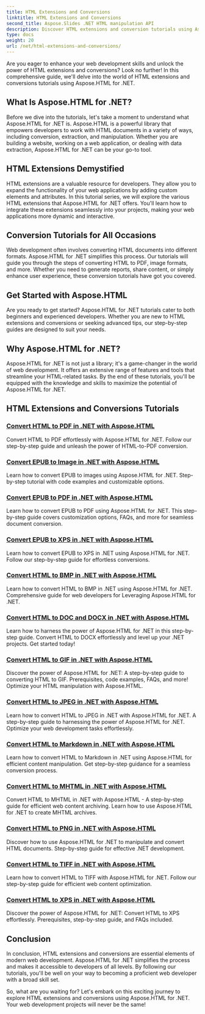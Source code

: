 ```yaml
---
title: HTML Extensions and Conversions
linktitle: HTML Extensions and Conversions
second_title: Aspose.Slides .NET HTML manipulation API
description: Discover HTML extensions and conversion tutorials using Aspose.HTML for .NET. Learn how to optimize web development with these comprehensive tutorials.
type: docs
weight: 20
url: /net/html-extensions-and-conversions/
---
```


Are you eager to enhance your web development skills and unlock the power of HTML extensions and conversions? Look no further! In this comprehensive guide, we'll delve into the world of HTML extensions and conversions tutorials using Aspose.HTML for .NET.

## What Is Aspose.HTML for .NET?

Before we dive into the tutorials, let's take a moment to understand what Aspose.HTML for .NET is. Aspose.HTML is a powerful library that empowers developers to work with HTML documents in a variety of ways, including conversion, extraction, and manipulation. Whether you are building a website, working on a web application, or dealing with data extraction, Aspose.HTML for .NET can be your go-to tool.

## HTML Extensions Demystified

HTML extensions are a valuable resource for developers. They allow you to expand the functionality of your web applications by adding custom elements and attributes. In this tutorial series, we will explore the various HTML extensions that Aspose.HTML for .NET offers. You'll learn how to integrate these extensions seamlessly into your projects, making your web applications more dynamic and interactive.

## Conversion Tutorials for All Occasions

Web development often involves converting HTML documents into different formats. Aspose.HTML for .NET simplifies this process. Our tutorials will guide you through the steps of converting HTML to PDF, image formats, and more. Whether you need to generate reports, share content, or simply enhance user experience, these conversion tutorials have got you covered.

## Get Started with Aspose.HTML

Are you ready to get started? Aspose.HTML for .NET tutorials cater to both beginners and experienced developers. Whether you are new to HTML extensions and conversions or seeking advanced tips, our step-by-step guides are designed to suit your needs.

## Why Aspose.HTML for .NET?

Aspose.HTML for .NET is not just a library; it's a game-changer in the world of web development. It offers an extensive range of features and tools that streamline your HTML-related tasks. By the end of these tutorials, you'll be equipped with the knowledge and skills to maximize the potential of Aspose.HTML for .NET.

## HTML Extensions and Conversions Tutorials
### [Convert HTML to PDF in .NET with Aspose.HTML](./convert-html-to-pdf-dotnet-aspose-html/)
Convert HTML to PDF effortlessly with Aspose.HTML for .NET. Follow our step-by-step guide and unleash the power of HTML-to-PDF conversion.
### [Convert EPUB to Image in .NET with Aspose.HTML](./convert-epub-to-image-dotnet-aspose-html/)
Learn how to convert EPUB to images using Aspose.HTML for .NET. Step-by-step tutorial with code examples and customizable options.
### [Convert EPUB to PDF in .NET with Aspose.HTML](./convert-epub-to-pdf-dotnet-aspose-html/)
Learn how to convert EPUB to PDF using Aspose.HTML for .NET. This step-by-step guide covers customization options, FAQs, and more for seamless document conversion.
### [Convert EPUB to XPS in .NET with Aspose.HTML](./convert-epub-to-xps-dotnet-aspose-html/)
Learn how to convert EPUB to XPS in .NET using Aspose.HTML for .NET. Follow our step-by-step guide for effortless conversions.
### [Convert HTML to BMP in .NET with Aspose.HTML](./convert-html-to-bmp-dotnet-aspose-html/)
Learn how to convert HTML to BMP in .NET using Aspose.HTML for .NET. Comprehensive guide for web developers for Leveraging Aspose.HTML for .NET.
### [Convert HTML to DOC and DOCX in .NET with Aspose.HTML](./convert-html-to-doc-docx-dotnet-aspose-html/)
Learn how to harness the power of Aspose.HTML for .NET in this step-by-step guide. Convert HTML to DOCX effortlessly and level up your .NET projects. Get started today!
### [Convert HTML to GIF in .NET with Aspose.HTML](./convert-html-to-gif-dotnet-aspose-html/)
Discover the power of Aspose.HTML for .NET: A step-by-step guide to converting HTML to GIF. Prerequisites, code examples, FAQs, and more! Optimize your HTML manipulation with Aspose.HTML.
### [Convert HTML to JPEG in .NET with Aspose.HTML](./convert-html-to-jpeg-dotnet-aspose-html/)
Learn how to convert HTML to JPEG in .NET with Aspose.HTML for .NET. A step-by-step guide to harnessing the power of Aspose.HTML for .NET. Optimize your web development tasks effortlessly.
### [Convert HTML to Markdown in .NET with Aspose.HTML](./convert-html-to-markdown-dotnet-aspose-html/)
Learn how to convert HTML to Markdown in .NET using Aspose.HTML for efficient content manipulation. Get step-by-step guidance for a seamless conversion process.
### [Convert HTML to MHTML in .NET with Aspose.HTML](./convert-html-to-mhtml-dotnet-aspose-html/)
Convert HTML to MHTML in .NET with Aspose.HTML - A step-by-step guide for efficient web content archiving. Learn how to use Aspose.HTML for .NET to create MHTML archives.
### [Convert HTML to PNG in .NET with Aspose.HTML](./convert-html-to-png-dotnet-aspose-html/)
Discover how to use Aspose.HTML for .NET to manipulate and convert HTML documents. Step-by-step guide for effective .NET development.
### [Convert HTML to TIFF in .NET with Aspose.HTML](./convert-html-to-tiff-dotnet-aspose-html/)
Learn how to convert HTML to TIFF with Aspose.HTML for .NET. Follow our step-by-step guide for efficient web content optimization.
### [Convert HTML to XPS in .NET with Aspose.HTML](./convert-html-to-xps-dotnet-aspose-html/)
Discover the power of Aspose.HTML for .NET: Convert HTML to XPS effortlessly. Prerequisites, step-by-step guide, and FAQs included.

## Conclusion

In conclusion, HTML extensions and conversions are essential elements of modern web development. Aspose.HTML for .NET simplifies the process and makes it accessible to developers of all levels. By following our tutorials, you'll be well on your way to becoming a proficient web developer with a broad skill set.

So, what are you waiting for? Let's embark on this exciting journey to explore HTML extensions and conversions using Aspose.HTML for .NET. Your web development projects will never be the same!
